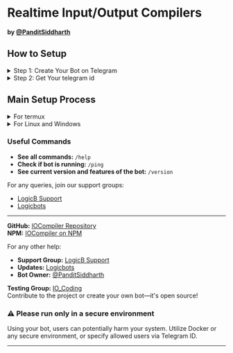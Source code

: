 # Realtime Input/Output Compilers
**by [@PanditSiddharth](https://telegram.me/PanditSiddharth)**

## How to Setup
<details>
<summary>Step 1: Create Your Bot on Telegram</summary>

1. Go to [@BotFather](https://t.me/BotFather) on Telegram.
2. Send the command `/newbot` to create a new bot.
3. Follow the instructions to name your bot and create a username.
    - Send Name of your bot.
    - Now it will ask you to give username for your bot.
        - Username should endswith "bot" text and unique.
        - for example: `sidkacompiler12bot` .

<p align="center">
  <img src="https://graph.org/file/08dc3aaf4d31e6d115a6d.jpg">
</p>
         

   You will receive a bot token and a bot link after completing these steps.

<p align="center">
  <img src="https://graph.org/file/b7c8a5736800b13c94bdb.png">
</p>
   
</details>
<details>
<summary>Step 2: Get Your telegram id</summary>
Go to  <a href="https://telegram.me/missrose_bot">@MissRose_bot</a>.  
Send command /info.  
You will see your id.  

<p align="center">
  <img src="https://graph.org/file/b88a94ebc398c9b4c5a82.png">
</p>
</details>

## Main Setup Process

<details>
<summary>For termux</summary>

- Go to fdroid website and <a href="https://f-droid.org/packages/com.termux/">Download</a> latest version of <a href="https://f-droid.org/packages/com.termux/">Termux</a>.
- In termux Run these bellow written commands.
```bash
curl -O https://api.ignoux.in/iocompiler/termux.sh

chmod +x termux.sh

bash termux.sh

cd ~/compiler

node index.js
```
- Follow each instructions of said by installer.
- That's it your bot is running on termux. !Enjoy.
- It will show you in red color warning ignore it your bot is runnig now.

</details>

<details>
<summary>For Linux and Windows</summary>
<b>Pre-requirements</b>

- **Node.js** installed on your system.
- Optional: Install additional languages like C/C++, Python, Java, etc.   

1. Open PowerShell, Command Prompt, or your terminal.
2. Create and navigate to a new directory for your project:
    ```sh
    mkdir compiler
    cd compiler
    ```

3. Initialize a new Node.js project and install IOCompiler:
    ```sh
    npm init -y
    npm install iocompiler
    ```

4. Create an `index.js` file and paste the following code. Replace `process.env.BOT_TOKEN` with your bot token from BotFather, and `process.env.TELEGRAM_ID` with your Telegram ID:
    ```js
    const { compiler } = require('iocompiler');

    // Specify allowed users; without this, all users can access your bot
    const { bot } = compiler(process.env.BOT_TOKEN, { allowed: [1791106582, process.env.TELEGRAM_ID] });

    // Launching telegraf bot in polling mode
    bot.launch({ dropPendingUpdates: true });
    ```

5. Run the project:
    ```sh
    node index.js
    ```

That's it! You have successfully created your Telegram bot using IOCompiler.

---
</details>

### Useful Commands

- **See all commands:** `/help`
- **Check if bot is running:** `/ping`
- **See current version and features of the bot:** `/version`

For any queries, join our support groups:
- [LogicB Support](https://telegram.me/logicb_support)
- [Logicbots](https://telegram.me/logicbots)

---

**GitHub:** [IOCompiler Repository](https://github.com/Panditsiddharth/compilers)  
**NPM:** [IOCompiler on NPM](https://npmjs.com/Panditsiddharth/iocompiler)

For any other help:  
- **Support Group:** [LogicB Support](https://telegram.me/LogicB_support)  
- **Updates:** [Logicbots](https://telegram.me/Logicbots)  
- **Bot Owner:** [@PanditSiddharth](https://telegram.me/PanditSiddharth)  

**Testing Group:** [IO_Coding](https://telegram.me/IO_Coding)  
Contribute to the project or create your own bot—it's open source!

### ⚠️ Please run only in a secure environment
Using your bot, users can potentially harm your system. Utilize Docker or any secure environment, or specify allowed users via Telegram ID.

---